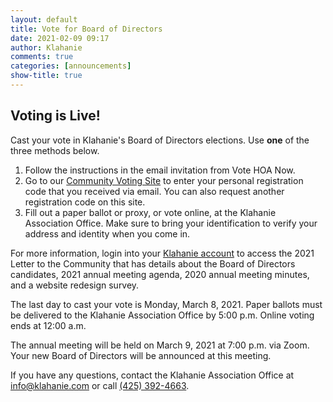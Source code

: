 ```yaml
---
layout: default
title: Vote for Board of Directors
date: 2021-02-09 09:17
author: Klahanie
comments: true
categories: [announcements]
show-title: true
---
```

## Voting is Live!
Cast your vote in Klahanie's Board of Directors elections. Use **one** of the three methods below.

1. Follow the instructions in the email invitation from Vote HOA Now.
2. Go to our [Community Voting Site](https://klahanie.ivotehoa.com/register) to enter your personal registration code that you received via email. You can also request another registration code on this site.
3. Fill out a paper ballot or proxy, or vote online, at the Klahanie Association Office. Make sure to bring your identification to verify your address and identity when you come in.


For more information, login into your [Klahanie account](https://klahanieassociation.frontsteps.com/users/sign_up) to access the 2021 Letter to the Community that has details about the Board of Directors candidates, 2021 annual meeting agenda, 2020 annual meeting minutes, and a website redesign survey.  

The last day to cast your vote is Monday, March 8, 2021. Paper ballots must be delivered to the Klahanie Association Office by 5:00 p.m. Online voting ends at 12:00 a.m.

The annual meeting will be held on March 9, 2021 at 7:00 p.m. via Zoom. Your new Board of Directors will be announced at this meeting.

If you have any questions, contact the Klahanie Association Office at [info@klahanie.com](mailto:info@klahanie.com) or call [(425) 392-4663](tel:425-392-4663). 
